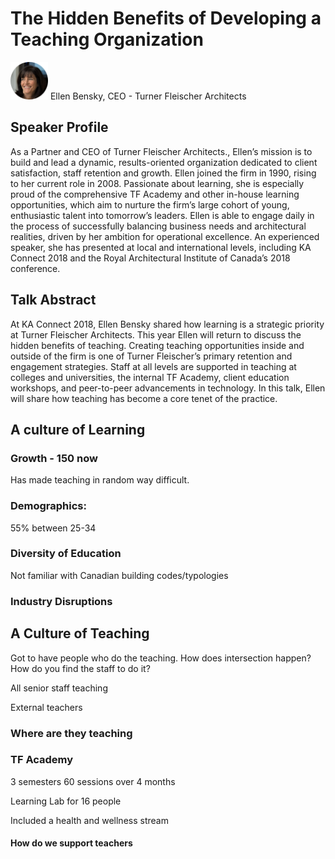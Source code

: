 # The Hidden Benefits of Developing a Teaching Organization

<img src="../media/SpeakerHeadshot_08EllenBensky.png" width="60px">  
Ellen Bensky, CEO - Turner Fleischer Architects

## Speaker Profile
As a Partner and CEO of Turner Fleischer Architects., Ellen’s mission is to build and lead a dynamic, results-oriented organization dedicated to client satisfaction, staff retention and growth. Ellen joined the firm in 1990, rising to her current role in 2008. Passionate about learning, she is especially proud of the comprehensive TF Academy and other in-house learning opportunities, which aim to nurture the firm’s large cohort of young, enthusiastic talent into tomorrow’s leaders. Ellen is able to engage daily in the process of successfully balancing business needs and architectural realities, driven by her ambition for operational excellence. An experienced speaker, she has presented at local and international levels, including KA Connect 2018 and the Royal Architectural Institute of Canada’s 2018 conference.

## Talk Abstract
At KA Connect 2018, Ellen Bensky shared how learning is a strategic priority at Turner Fleischer Architects. This year Ellen will return to discuss the hidden benefits of teaching. Creating teaching opportunities inside and outside of the firm is one of Turner Fleischer’s primary retention and engagement strategies. Staff at all levels are supported in teaching at colleges and universities, the internal TF Academy, client education workshops, and peer-to-peer advancements in technology. In this talk, Ellen will share how teaching has become a core tenet of the practice.

## A culture of Learning
### Growth - 150 now
Has made teaching in random way difficult.

### Demographics:
55% between 25-34

### Diversity of Education
Not familiar with Canadian building codes/typologies

### Industry Disruptions

## A Culture of Teaching
Got to have people who do the teaching. How does intersection happen? How do you find the staff to do it?

All senior staff teaching

External teachers

### Where are they teaching
### TF Academy
3 semesters
60 sessions over 4 months

Learning Lab for 16 people

Included a health and wellness stream

#### How do we support teachers

